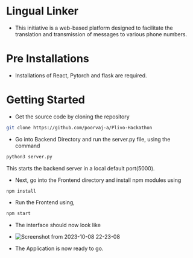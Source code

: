 # Lingual Linker
* This initiative is a web-based platform designed to facilitate the translation and transmission of messages to various phone numbers.

# Pre Installations
* Installations of React, Pytorch and flask are required.
  
# Getting Started
* Get the source code by cloning the repository

```bash
git clone https://github.com/poorvaj-a/Plivo-Hackathon
```
* Go into Backend Directory and run the server.py file, using the command
```bash
python3 server.py
```
This starts the backend server in a local default port(5000).

* Next, go into the Frontend directory and install npm modules using
```bash
npm install
```
* Run the Frontend using,
```bash
npm start
```
* The interface should now look like
* ![Screenshot from 2023-10-08 22-23-08](https://github.com/poorvaj-a/Plivo-Hackathon/assets/82881569/ca56723f-b3cf-4068-bdd5-ba9aef52bdcf)



* The Application is now ready to go.
